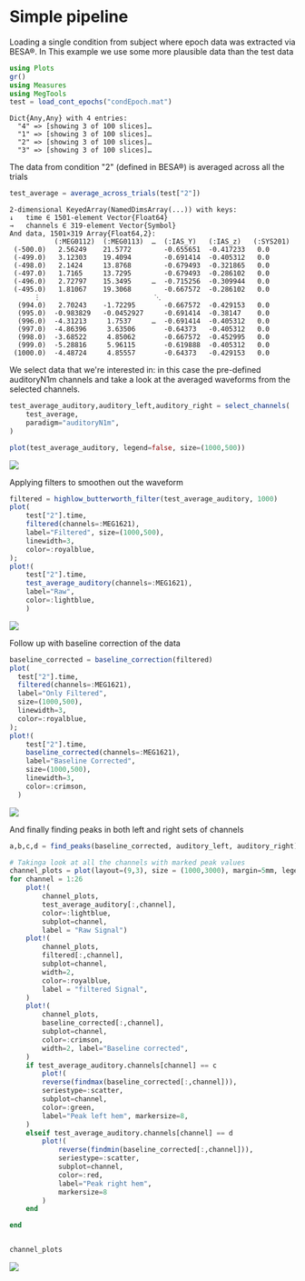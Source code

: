 # Simple pipeline



Loading a single condition from subject where epoch data was extracted via BESA®. In This
example we use some more plausible data than the test data

````julia
using Plots
gr()
using Measures
using MegTools
test = load_cont_epochs("condEpoch.mat")
````


````
Dict{Any,Any} with 4 entries:
  "4" => [showing 3 of 100 slices]…
  "1" => [showing 3 of 100 slices]…
  "2" => [showing 3 of 100 slices]…
  "3" => [showing 3 of 100 slices]…
````




The data from condition "2" (defined in BESA®) is averaged across all the trials

````julia
test_average = average_across_trials(test["2"])
````


````
2-dimensional KeyedArray(NamedDimsArray(...)) with keys:
↓   time ∈ 1501-element Vector{Float64}
→   channels ∈ 319-element Vector{Symbol}
And data, 1501×319 Array{Float64,2}:
           (:MEG0112)  (:MEG0113)  …  (:IAS_Y)   (:IAS_z)   (:SYS201)
 (-500.0)   2.56249    21.5772        -0.655651  -0.417233   0.0     
 (-499.0)   3.12303    19.4094        -0.691414  -0.405312   0.0     
 (-498.0)   2.1424     13.8768        -0.679493  -0.321865   0.0     
 (-497.0)   1.7165     13.7295        -0.679493  -0.286102   0.0     
 (-496.0)   2.72797    15.3495     …  -0.715256  -0.309944   0.0     
 (-495.0)   1.81067    19.3068        -0.667572  -0.286102   0.0     
      ⋮                            ⋱                                 
  (994.0)   2.70243    -1.72295       -0.667572  -0.429153   0.0     
  (995.0)  -0.983829   -0.0452927     -0.691414  -0.38147    0.0     
  (996.0)  -4.31213     1.7537     …  -0.691414  -0.405312   0.0     
  (997.0)  -4.86396     3.63506       -0.64373   -0.405312   0.0     
  (998.0)  -3.68522     4.85062       -0.667572  -0.452995   0.0     
  (999.0)  -5.28816     5.96115       -0.619888  -0.405312   0.0     
 (1000.0)  -4.48724     4.85557       -0.64373   -0.429153   0.0
````



We select data that we're interested in: in this case the pre-defined auditoryN1m channels
and take a look at the averaged waveforms from the selected channels.

````julia
test_average_auditory,auditory_left,auditory_right = select_channels(
    test_average,
    paradigm="auditoryN1m",
)

plot(test_average_auditory, legend=false, size=(1000,500))
````


![](figures/testingpreproc_3_1.png)


Applying filters to smoothen out the waveform

````julia
filtered = highlow_butterworth_filter(test_average_auditory, 1000)
plot(
    test["2"].time,
    filtered(channels=:MEG1621),
    label="Filtered", size=(1000,500),
    linewidth=3,
    color=:royalblue,
);
plot!(
    test["2"].time,
    test_average_auditory(channels=:MEG1621),
    label="Raw",
    color=:lightblue,
    )
````


![](figures/testingpreproc_4_1.png)


Follow up with baseline correction of the data

````julia
baseline_corrected = baseline_correction(filtered)
plot(
  test["2"].time,
  filtered(channels=:MEG1621),
  label="Only Filtered",
  size=(1000,500),
  linewidth=3,
  color=:royalblue,
);
plot!(
    test["2"].time,
    baseline_corrected(channels=:MEG1621),
    label="Baseline Corrected",
    size=(1000,500),
    linewidth=3,
    color=:crimson,
  )
````


![](figures/testingpreproc_5_1.png)


And finally finding peaks in both left and right sets of channels

````julia
a,b,c,d = find_peaks(baseline_corrected, auditory_left, auditory_right)

# Takinga look at all the channels with marked peak values
channel_plots = plot(layout=(9,3), size = (1000,3000), margin=5mm, legend=false, ticks=[])
for channel = 1:26
    plot!(
        channel_plots,
        test_average_auditory[:,channel],
        color=:lightblue,
        subplot=channel,
        label = "Raw Signal")
    plot!(
        channel_plots,
        filtered[:,channel],
        subplot=channel,
        width=2,
        color=:royalblue,
        label = "filtered Signal",
    )
    plot!(
        channel_plots,
        baseline_corrected[:,channel],
        subplot=channel,
        color=:crimson,
        width=2, label="Baseline corrected",
    )
    if test_average_auditory.channels[channel] == c
        plot!(
        reverse(findmax(baseline_corrected[:,channel])),
        seriestype=:scatter,
        subplot=channel,
        color=:green,
        label="Peak left hem", markersize=8,
    )
    elseif test_average_auditory.channels[channel] == d
        plot!(
            reverse(findmin(baseline_corrected[:,channel])),
            seriestype=:scatter,
            subplot=channel,
            color=:red,
            label="Peak right hem",
            markersize=8
        )
    end

end


channel_plots
````


![](figures/testingpreproc_6_1.png)
